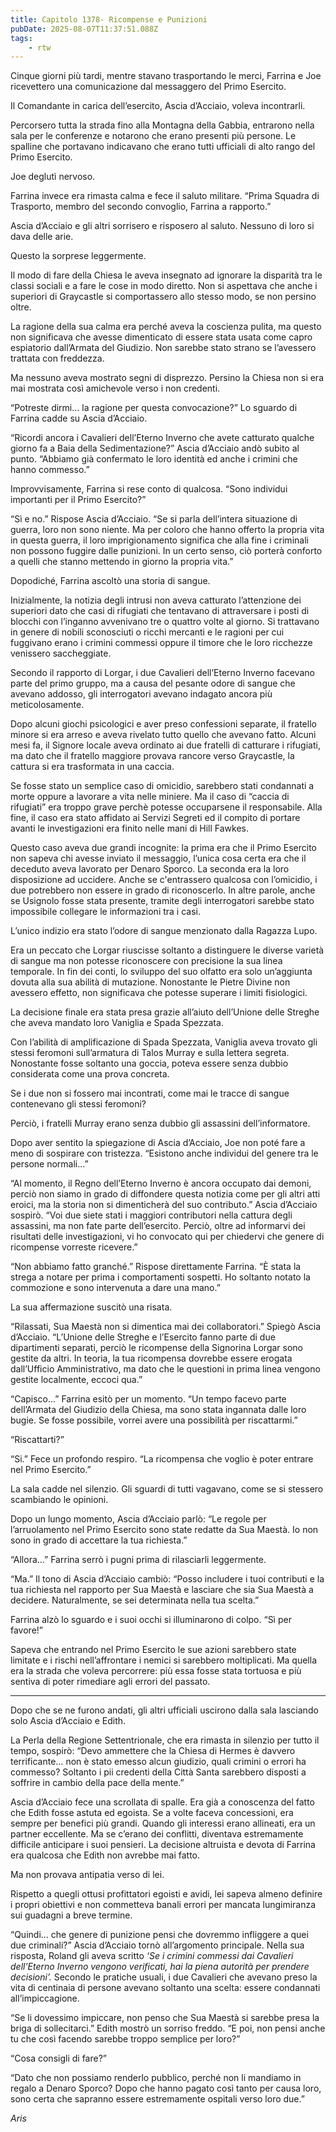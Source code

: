 ```yaml
---
title: Capitolo 1378- Ricompense e Punizioni
pubDate: 2025-08-07T11:37:51.088Z
tags:
    - rtw
---
```



Cinque giorni più tardi, mentre stavano trasportando le merci, Farrina e Joe ricevettero una comunicazione dal messaggero del Primo Esercito.


Il Comandante in carica dell’esercito, Ascia d’Acciaio, voleva incontrarli.


Percorsero tutta la strada fino alla Montagna della Gabbia, entrarono nella sala per le conferenze e notarono che erano presenti più persone. Le spalline che portavano indicavano che erano tutti ufficiali di alto rango del Primo Esercito.


Joe deglutì nervoso.


Farrina invece era rimasta calma e fece il saluto militare. “Prima Squadra di Trasporto, membro del secondo convoglio, Farrina a rapporto.”


Ascia d’Acciaio e gli altri sorrisero e risposero al saluto. Nessuno di loro si dava delle arie.


Questo la sorprese leggermente.


Il modo di fare della Chiesa le aveva insegnato ad ignorare la disparità tra le classi sociali e a fare le cose in modo diretto. Non si aspettava che anche i superiori di Graycastle si comportassero allo stesso modo, se non persino oltre.


La ragione della sua calma era perché aveva la coscienza pulita, ma questo non significava che avesse dimenticato di essere stata usata come capro espiatorio dall’Armata del Giudizio. Non sarebbe stato strano se l’avessero trattata con freddezza.


Ma nessuno aveva mostrato segni di disprezzo. Persino la Chiesa non si era mai mostrata così amichevole verso i non credenti.


“Potreste dirmi... la ragione per questa convocazione?” Lo sguardo di Farrina cadde su Ascia d’Acciaio.


“Ricordi ancora i Cavalieri dell’Eterno Inverno che avete catturato qualche giorno fa a Baia della Sedimentazione?” Ascia d’Acciaio andò subito al punto. “Abbiamo già confermato le loro identità ed anche i crimini che hanno commesso.”


Improvvisamente, Farrina si rese conto di qualcosa. “Sono individui importanti per il Primo Esercito?”


“Sì e no.” Rispose Ascia d’Acciaio. “Se si parla dell’intera situazione di guerra, loro non sono niente. Ma per coloro che hanno offerto la propria vita in questa guerra, il loro imprigionamento significa che alla fine i criminali non possono fuggire dalle punizioni. In un certo senso, ciò porterà conforto a quelli che stanno mettendo in giorno la propria vita.”


Dopodiché, Farrina ascoltò una storia di sangue.


Inizialmente, la notizia degli intrusi non aveva catturato l’attenzione dei superiori dato che casi di rifugiati che tentavano di attraversare i posti di blocchi con l’inganno avvenivano tre o quattro volte al giorno. Si trattavano in genere di nobili sconosciuti o ricchi mercanti e le ragioni per cui fuggivano erano i crimini commessi oppure il timore che le loro ricchezze venissero saccheggiate.


Secondo il rapporto di Lorgar, i due Cavalieri dell’Eterno Inverno facevano parte del primo gruppo, ma a causa del pesante odore di sangue che avevano addosso, gli interrogatori avevano indagato ancora più meticolosamente.


Dopo alcuni giochi psicologici e aver preso confessioni separate, il fratello minore si era arreso e aveva rivelato tutto quello che avevano fatto. Alcuni mesi fa, il Signore locale aveva ordinato ai due fratelli di catturare i rifugiati, ma dato che il fratello maggiore provava rancore verso Graycastle, la cattura si era trasformata in una caccia.


Se fosse stato un semplice caso di omicidio, sarebbero stati condannati a morte oppure a lavorare a vita nelle miniere. Ma il caso di “caccia di rifugiati” era troppo grave perchè potesse occuparsene il responsabile. Alla fine, il caso era stato affidato ai Servizi Segreti ed il compito di portare avanti le investigazioni era finito nelle mani di Hill Fawkes.


Questo caso aveva due grandi incognite: la prima era che il Primo Esercito non sapeva chi avesse inviato il messaggio, l’unica cosa certa era che il deceduto aveva lavorato per Denaro Sporco. La seconda era la loro disposizione ad uccidere. Anche se c'entrassero qualcosa con l’omicidio, i due potrebbero non essere in grado di riconoscerlo. In altre parole, anche se Usignolo fosse stata presente, tramite degli interrogatori sarebbe stato impossibile collegare le informazioni tra i casi.


L’unico indizio era stato l’odore di sangue menzionato dalla Ragazza Lupo.


Era un peccato che Lorgar riuscisse soltanto a distinguere le diverse varietà di sangue ma non potesse riconoscere con precisione la sua linea temporale. In fin dei conti, lo sviluppo del suo olfatto era solo un’aggiunta dovuta alla sua abilità di mutazione. Nonostante le Pietre Divine non avessero effetto, non significava che potesse superare i limiti fisiologici.


La decisione finale era stata presa grazie all’aiuto dell’Unione delle Streghe che aveva mandato loro Vaniglia e Spada Spezzata.


Con l’abilità di amplificazione di Spada Spezzata, Vaniglia aveva trovato gli stessi feromoni sull’armatura di Talos Murray e sulla lettera segreta. Nonostante fosse soltanto una goccia, poteva essere senza dubbio considerata come una prova concreta.


Se i due non si fossero mai incontrati, come mai le tracce di sangue contenevano gli stessi feromoni?


Perciò, i fratelli Murray erano senza dubbio gli assassini dell’informatore.


Dopo aver sentito la spiegazione di Ascia d’Acciaio, Joe non poté fare a meno di sospirare con tristezza. “Esistono anche individui del genere tra le persone normali...”


“Al momento, il Regno dell’Eterno Inverno è ancora occupato dai demoni, perciò non siamo in grado di diffondere questa notizia come per gli altri atti eroici, ma la storia non si dimenticherà del suo contributo.” Ascia d’Acciaio sospirò. “Voi due siete stati i maggiori contributori nella cattura degli assassini, ma non fate parte dell’esercito. Perciò, oltre ad informarvi dei risultati delle investigazioni, vi ho convocato qui per chiedervi che genere di ricompense vorreste ricevere.”


“Non abbiamo fatto granché.” Rispose direttamente Farrina. “È stata la strega a notare per prima i comportamenti sospetti. Ho soltanto notato la commozione e sono intervenuta a dare una mano.”


La sua affermazione suscitò una risata.


“Rilassati, Sua Maestà non si dimentica mai dei collaboratori.” Spiegò Ascia d’Acciaio. “L’Unione delle Streghe e l’Esercito fanno parte di due dipartimenti separati, perciò le ricompense della Signorina Lorgar sono gestite da altri. In teoria, la tua ricompensa dovrebbe essere erogata dall’Ufficio Amministrativo, ma dato che le questioni in prima linea vengono gestite localmente, eccoci qua.”


“Capisco...” Farrina esitò per un momento. “Un tempo facevo parte dell’Armata del Giudizio della Chiesa, ma sono stata ingannata dalle loro bugie. Se fosse possibile, vorrei avere una possibilità per riscattarmi.”


“Riscattarti?”


“Si.” Fece un profondo respiro. “La ricompensa che voglio è poter entrare nel Primo Esercito.”


La sala cadde nel silenzio. Gli sguardi di tutti vagavano, come se si stessero scambiando le opinioni.


Dopo un lungo momento, Ascia d’Acciaio parlò: “Le regole per l’arruolamento nel Primo Esercito sono state redatte da Sua Maestà. Io non sono in grado di accettare la tua richiesta.”


“Allora...” Farrina serrò i pugni prima di rilasciarli leggermente.


“Ma.” Il tono di Ascia d’Acciaio cambiò: “Posso includere i tuoi contributi e la tua richiesta nel rapporto per Sua Maestà e lasciare che sia Sua Maestà a decidere. Naturalmente, se sei determinata nella tua scelta.”


Farrina alzò lo sguardo e i suoi occhi si illuminarono di colpo. “Sì per favore!”


Sapeva che entrando nel Primo Esercito le sue azioni sarebbero state limitate e i rischi nell’affrontare i nemici si sarebbero moltiplicati. Ma quella era la strada che voleva percorrere: più essa fosse stata tortuosa e più sentiva di poter rimediare agli errori del passato.


***






Dopo che se ne furono andati, gli altri ufficiali uscirono dalla sala lasciando solo Ascia d’Acciaio e Edith.


La Perla della Regione Settentrionale, che era rimasta in silenzio per tutto il tempo, sospirò: “Devo ammettere che la Chiesa di Hermes è davvero terrificante… non è stato emesso alcun giudizio, quali crimini o errori ha commesso? Soltanto i pii credenti della Città Santa sarebbero disposti a soffrire in cambio della pace della mente.”


Ascia d’Acciaio fece una scrollata di spalle. Era già a conoscenza del fatto che Edith fosse astuta ed egoista. Se a volte faceva concessioni, era sempre per benefici più grandi. Quando gli interessi erano allineati, era un partner eccellente. Ma se c’erano dei conflitti, diventava estremamente difficile anticipare i suoi pensieri. La decisione altruista e devota di Farrina era qualcosa che Edith non avrebbe mai fatto.


Ma non provava antipatia verso di lei.


Rispetto a quegli ottusi profittatori egoisti e avidi, lei sapeva almeno definire i propri obiettivi e non commetteva banali errori per mancata lungimiranza sui guadagni a breve termine.


“Quindi… che genere di punizione pensi che dovremmo infliggere a quei due criminali?” Ascia d’Acciaio tornò all’argomento principale. Nella sua risposta, Roland gli aveva scritto <em>‘Se i crimini commessi dai Cavalieri dell’Eterno Inverno vengono verificati, hai la piena autorità per prendere decisioni’.</em> Secondo le pratiche usuali, i due Cavalieri che avevano preso la vita di centinaia di persone avevano soltanto una scelta: essere condannati all’impiccagione.


“Se li dovessimo impiccare, non penso che Sua Maestà si sarebbe presa la briga di sollecitarci.” Edith mostrò un sorriso freddo. “E poi, non pensi anche tu che così facendo sarebbe troppo semplice per loro?”


“Cosa consigli di fare?”


“Dato che non possiamo renderlo pubblico, perché non li mandiamo in regalo a Denaro Sporco? Dopo che hanno pagato così tanto per causa loro, sono certa che sapranno essere estremamente ospitali verso loro due.”






<em>Aris</em>
                                


                                



